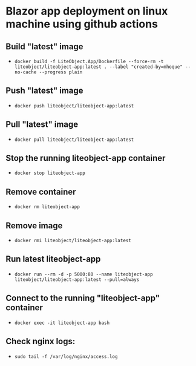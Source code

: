 # Blazor app deployment on linux machine using github actions

## Build "latest" image
- `docker build -f LiteObject.App/Dockerfile --force-rm -t liteobject/liteobject-app:latest . --label "created-by=mhoque" --no-cache --progress plain`

## Push "latest" image
- `docker push liteobject/liteobject-app:latest`

## Pull "latest" image
- `docker pull liteobject/liteobject-app:latest`

## Stop the running liteobject-app container
- `docker stop liteobject-app`

## Remove container
- `docker rm liteobject-app`

## Remove image
- `docker rmi liteobject/liteobject-app:latest`

## Run latest liteobject-app
- `docker run --rm -d -p 5000:80 --name liteobject-app liteobject/liteobject-app:latest --pull=always`

## Connect to the running "liteobject-app" container
- `docker exec -it liteobject-app bash`

## Check nginx logs:
- `sudo tail -f /var/log/nginx/access.log`
